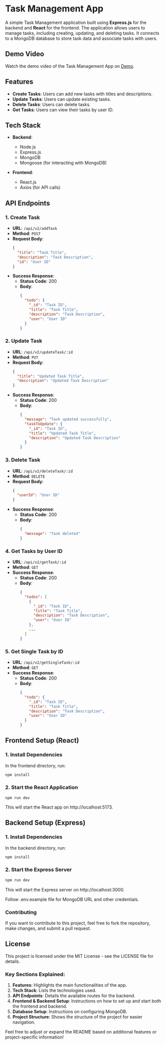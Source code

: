 # Task Management App

A simple Task Management application built using **Express.js** for the backend and **React** for the frontend. The application allows users to manage tasks, including creating, updating, and deleting tasks. It connects to a MongoDB database to store task data and associate tasks with users.

## Demo Video

Watch the demo video of the Task Management App on [Demo](https://drive.google.com/file/d/189fa1iBRxcFoNGLI6FUoxv2vFIJmgIsZ/view?usp=sharing).

## Features

- **Create Tasks**: Users can add new tasks with titles and descriptions.
- **Update Tasks**: Users can update existing tasks.
- **Delete Tasks**: Users can delete tasks.
- **Get Tasks**: Users can view their tasks by user ID.

## Tech Stack

- **Backend**:
  - Node.js
  - Express.js
  - MongoDB
  - Mongoose (for interacting with MongoDB)

- **Frontend**:
  - React.js
  - Axios (for API calls)

## API Endpoints

### 1. **Create Task**
   - **URL**: `/api/v2/addTask`
   - **Method**: `POST`
   - **Request Body**:
     ```json
     {
       "title": "Task Title",
       "description": "Task Description",
       "id": "User ID"
     }
     ```
   - **Success Response**:
     - **Status Code**: 200
     - **Body**:
       ```json
       {
         "todo": {
           "_id": "Task ID",
           "title": "Task Title",
           "description": "Task Description",
           "user": "User ID"
         }
       }
       ```

### 2. **Update Task**
   - **URL**: `/api/v2/updateTask/:id`
   - **Method**: `PUT`
   - **Request Body**:
     ```json
     {
       "title": "Updated Task Title",
       "description": "Updated Task Description"
     }
     ```
   - **Success Response**:
     - **Status Code**: 200
     - **Body**:
       ```json
       {
         "message": "Task updated successfully",
         "taskToUpdate": {
           "_id": "Task ID",
           "title": "Updated Task Title",
           "description": "Updated Task Description"
         }
       }
       ```

### 3. **Delete Task**
   - **URL**: `/api/v2/deleteTask/:id`
   - **Method**: `DELETE`
   - **Request Body**:
     ```json
     {
       "userId": "User ID"
     }
     ```
   - **Success Response**:
     - **Status Code**: 200
     - **Body**:
       ```json
       {
         "message": "Task deleted"
       }
       ```

### 4. **Get Tasks by User ID**
   - **URL**: `/api/v2/getTask/:id`
   - **Method**: `GET`
   - **Success Response**:
     - **Status Code**: 200
     - **Body**:
       ```json
       {
         "todos": [
           {
             "_id": "Task ID",
             "title": "Task Title",
             "description": "Task Description",
             "user": "User ID"
           },
           ...
         ]
       }
       ```

### 5. **Get Single Task by ID**
   - **URL**: `/api/v2/getSingleTask/:id`
   - **Method**: `GET`
   - **Success Response**:
     - **Status Code**: 200
     - **Body**:
       ```json
       {
         "todo": {
           "_id": "Task ID",
           "title": "Task Title",
           "description": "Task Description",
           "user": "User ID"
         }
       }
       ```

## Frontend Setup (React)

### 1. Install Dependencies
In the frontend directory, run:
```bash
npm install
```

### 2. Start the React Application 
```
npm run dev
```
This will start the React app on http://localhost:5173.

## Backend Setup (Express)

### 1. Install Dependencies
In the backend directory, run:
```bash
npm install
```

### 2. Start the Express Server
```bash
npm run dev
```
This will start the Express server on http://localhost:3000.

Follow .env.example file for MongoDB URL and other credentials.

### Contributing
If you want to contribute to this project, feel free to fork the repository, make changes, and submit a pull request.

## License
This project is licensed under the MIT License - see the LICENSE file for details.


### Key Sections Explained:
1. **Features**: Highlights the main functionalities of the app.
2. **Tech Stack**: Lists the technologies used.
3. **API Endpoints**: Details the available routes for the backend.
4. **Frontend & Backend Setup**: Instructions on how to set up and start both the frontend and backend.
5. **Database Setup**: Instructions on configuring MongoDB.
6. **Project Structure**: Shows the structure of the project for easier navigation.

Feel free to adjust or expand the README based on additional features or project-specific information!



